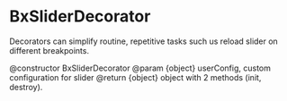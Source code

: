# BxSliderDecorator
Decorators can simplify routine, repetitive tasks such us reload slider on different breakpoints.

@constructor  BxSliderDecorator
@param {object} userConfig, custom configuration for slider
@return {object} object with 2 methods (init, destroy).
